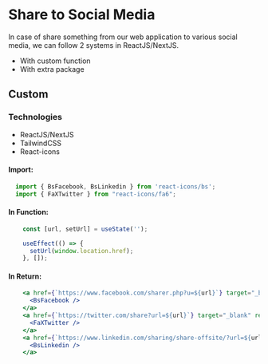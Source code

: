 # Share to Social Media
In case of share something from our web application to various social media, we can follow 2 systems in ReactJS/NextJS. 
- With custom function
- With extra package

## Custom
### Technologies
- ReactJS/NextJS
- TailwindCSS
- React-icons

#### Import:
```jsx
  import { BsFacebook, BsLinkedin } from 'react-icons/bs';
  import { FaXTwitter } from "react-icons/fa6";
```

#### In Function:
```jsx
    const [url, setUrl] = useState('');

    useEffect(() => {
      setUrl(window.location.href);
    }, []);
```

#### In Return:
```jsx
    <a href={`https://www.facebook.com/sharer.php?u=${url}`} target="_blank" rel="noopener noreferrer" className="bg-blue-50 p-3 rounded-full text-blue-500">
      <BsFacebook />
    </a>
    <a href={`https://twitter.com/share?url=${url}`} target="_blank" rel="noopener noreferrer" className="bg-gray-50 p-3 rounded-full text-gray-800">
      <FaXTwitter />
    </a>
    <a href={`https://www.linkedin.com/sharing/share-offsite/?url=${url}`} target="_blank" rel="noopener noreferrer" className="bg-blue-50 p-3 rounded-full text-blue-500">
      <BsLinkedin />
    </a>
```
